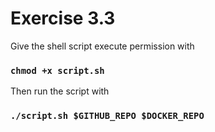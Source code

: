 # Exercise 3.3

Give the shell script execute permission with

### `chmod +x script.sh`

Then run the script with

### `./script.sh $GITHUB_REPO $DOCKER_REPO`
